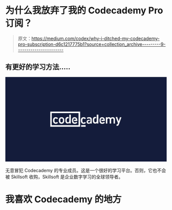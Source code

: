 # 为什么我放弃了我的 Codecademy Pro 订阅？

> 原文：<https://medium.com/codex/why-i-ditched-my-codecademy-pro-subscription-d6c1217775b1?source=collection_archive---------9----------------------->

## 有更好的学习方法…..

![](img/b119bf45c8df6a3ec0069e01ddb7ca21.png)

无意冒犯 Codecademy 的专业成员。这是一个很好的学习平台。否则，它也不会被 Skillsoft 收购，Skillsoft 是企业数字学习的全球领导者。

# 我喜欢 Codecademy 的地方